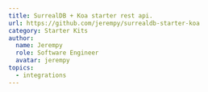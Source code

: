 ```yaml
---
title: SurrealDB + Koa starter rest api.
url: https://github.com/jerempy/surrealdb-starter-koa
category: Starter Kits
author:
  name: Jerempy
  role: Software Engineer
  avatar: jerempy
topics:
  - integrations
---
```


